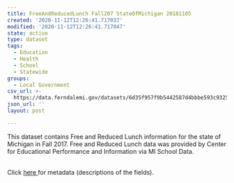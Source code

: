 ```yaml
---
title: FreeAndReducedLunch Fall207 StateOfMichigan 20181105
created: '2020-11-12T12:26:41.717037'
modified: '2020-11-12T12:26:41.717047'
state: active
type: dataset
tags:
  - Education
  - Health
  - School
  - Statewide
groups:
  - Local Government
csv_url: >-
  https://data.ferndalemi.gov/datasets/6d35f957f9b5442587d4bbbe593c9325_0.csv?outSR=%7B%22latestWkid%22%3A2898%2C%22wkid%22%3A2898%7D
json_url: ''
layout: post

---
```

This dataset contains Free and Reduced Lunch information for the state of Michigan in Fall 2017. Free and Reduced Lunch data was provided by Center for Educational Performance and Information via MI School Data.<div><br /></div><div>Click <a href='#www.datadrivendetroit.org/metadata/FreeReducedLunch_Fall2017_State_Metadata_20181107.xlsx' target='_blank'>here </a>for metadata (descriptions of the fields).<br /></div>
